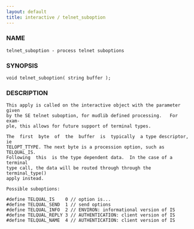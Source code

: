 ```yaml
---
layout: default
title: interactive / telnet_suboption
---
```






### NAME
    telnet_suboption - process telnet suboptions


### SYNOPSIS
    void telnet_suboption( string buffer );


### DESCRIPTION
    This apply is called on the interactive object with the parameter given
    by the SE telnet suboption, for mudlib defined processing.   For  exam‐
    ple, this allows for future support of terminal types.

    The  first  byte  of  the  buffer  is  typically  a type descriptor, ie
    TELOPT_TTYPE. The next byte is a procession option, such as TELQUAL_IS.
    Following  this  is the type dependent data.  In the case of a terminal
    type call, the data will be routed through through the  terminal_type()
    apply instead.

    Possible suboptions:

    #define TELQUAL_IS    0 // option is...
    #define TELQUAL_SEND  1 // send options
    #define TELQUAL_INFO  2 // ENVIRON: informational version of IS
    #define TELQUAL_REPLY 3 // AUTHENTICATION: client version of IS
    #define TELQUAL_NAME  4 // AUTHENTICATION: client version of IS



